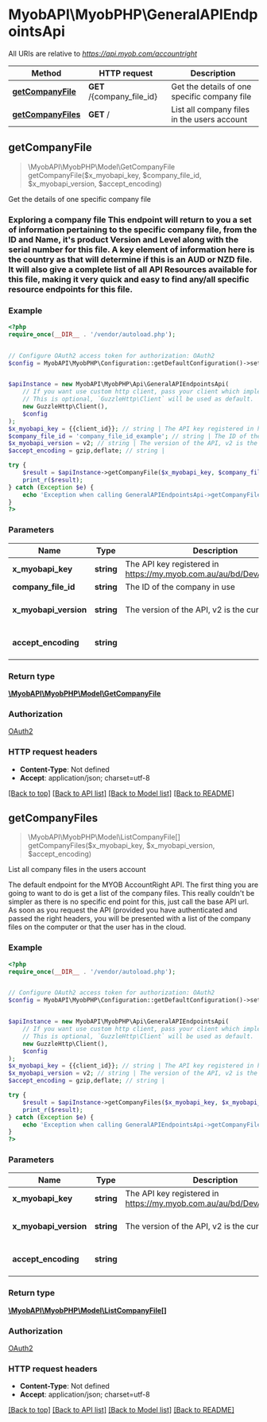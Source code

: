 # MyobAPI\MyobPHP\GeneralAPIEndpointsApi

All URIs are relative to *https://api.myob.com/accountright*

Method | HTTP request | Description
------------- | ------------- | -------------
[**getCompanyFile**](GeneralAPIEndpointsApi.md#getCompanyFile) | **GET** /{company_file_id} | Get the details of one specific company file
[**getCompanyFiles**](GeneralAPIEndpointsApi.md#getCompanyFiles) | **GET** / | List all company files in the users account



## getCompanyFile

> \MyobAPI\MyobPHP\Model\GetCompanyFile getCompanyFile($x_myobapi_key, $company_file_id, $x_myobapi_version, $accept_encoding)

Get the details of one specific company file

### Exploring a company file  This endpoint will return to you a set of information pertaining to the specific company file, from the ID and Name, it's product Version and Level along with the serial number for this file. A key element of information here is the **country** as that will determine if this is an AUD or NZD file.  It will also give a complete list of all API Resources available for this file, making it very quick and easy to find any/all specific resource endpoints for this file.

### Example

```php
<?php
require_once(__DIR__ . '/vendor/autoload.php');


// Configure OAuth2 access token for authorization: OAuth2
$config = MyobAPI\MyobPHP\Configuration::getDefaultConfiguration()->setAccessToken('YOUR_ACCESS_TOKEN');


$apiInstance = new MyobAPI\MyobPHP\Api\GeneralAPIEndpointsApi(
    // If you want use custom http client, pass your client which implements `GuzzleHttp\ClientInterface`.
    // This is optional, `GuzzleHttp\Client` will be used as default.
    new GuzzleHttp\Client(),
    $config
);
$x_myobapi_key = {{client_id}}; // string | The API key registered in https://my.myob.com.au/au/bd/DevAppList.aspx
$company_file_id = 'company_file_id_example'; // string | The ID of the company in use
$x_myobapi_version = v2; // string | The version of the API, v2 is the current version
$accept_encoding = gzip,deflate; // string | 

try {
    $result = $apiInstance->getCompanyFile($x_myobapi_key, $company_file_id, $x_myobapi_version, $accept_encoding);
    print_r($result);
} catch (Exception $e) {
    echo 'Exception when calling GeneralAPIEndpointsApi->getCompanyFile: ', $e->getMessage(), PHP_EOL;
}
?>
```

### Parameters


Name | Type | Description  | Notes
------------- | ------------- | ------------- | -------------
 **x_myobapi_key** | **string**| The API key registered in https://my.myob.com.au/au/bd/DevAppList.aspx |
 **company_file_id** | **string**| The ID of the company in use |
 **x_myobapi_version** | **string**| The version of the API, v2 is the current version | [optional] [default to &#39;v2&#39;]
 **accept_encoding** | **string**|  | [optional] [default to &#39;gzip,deflate&#39;]

### Return type

[**\MyobAPI\MyobPHP\Model\GetCompanyFile**](../Model/GetCompanyFile.md)

### Authorization

[OAuth2](../../README.md#OAuth2)

### HTTP request headers

- **Content-Type**: Not defined
- **Accept**: application/json; charset=utf-8

[[Back to top]](#) [[Back to API list]](../../README.md#documentation-for-api-endpoints)
[[Back to Model list]](../../README.md#documentation-for-models)
[[Back to README]](../../README.md)


## getCompanyFiles

> \MyobAPI\MyobPHP\Model\ListCompanyFile[] getCompanyFiles($x_myobapi_key, $x_myobapi_version, $accept_encoding)

List all company files in the users account

The default endpoint for the MYOB AccountRight API.  The first thing you are going to want to do is get a list of the company files. This really couldn't be simpler as there is no specific end point for this, just call the base API url.  As soon as you request the API (provided you have authenticated and passed the right headers, you will be presented with a list of the company files on the computer or that the user has in the cloud.

### Example

```php
<?php
require_once(__DIR__ . '/vendor/autoload.php');


// Configure OAuth2 access token for authorization: OAuth2
$config = MyobAPI\MyobPHP\Configuration::getDefaultConfiguration()->setAccessToken('YOUR_ACCESS_TOKEN');


$apiInstance = new MyobAPI\MyobPHP\Api\GeneralAPIEndpointsApi(
    // If you want use custom http client, pass your client which implements `GuzzleHttp\ClientInterface`.
    // This is optional, `GuzzleHttp\Client` will be used as default.
    new GuzzleHttp\Client(),
    $config
);
$x_myobapi_key = {{client_id}}; // string | The API key registered in https://my.myob.com.au/au/bd/DevAppList.aspx
$x_myobapi_version = v2; // string | The version of the API, v2 is the current version
$accept_encoding = gzip,deflate; // string | 

try {
    $result = $apiInstance->getCompanyFiles($x_myobapi_key, $x_myobapi_version, $accept_encoding);
    print_r($result);
} catch (Exception $e) {
    echo 'Exception when calling GeneralAPIEndpointsApi->getCompanyFiles: ', $e->getMessage(), PHP_EOL;
}
?>
```

### Parameters


Name | Type | Description  | Notes
------------- | ------------- | ------------- | -------------
 **x_myobapi_key** | **string**| The API key registered in https://my.myob.com.au/au/bd/DevAppList.aspx |
 **x_myobapi_version** | **string**| The version of the API, v2 is the current version | [optional] [default to &#39;v2&#39;]
 **accept_encoding** | **string**|  | [optional] [default to &#39;gzip,deflate&#39;]

### Return type

[**\MyobAPI\MyobPHP\Model\ListCompanyFile[]**](../Model/ListCompanyFile.md)

### Authorization

[OAuth2](../../README.md#OAuth2)

### HTTP request headers

- **Content-Type**: Not defined
- **Accept**: application/json; charset=utf-8

[[Back to top]](#) [[Back to API list]](../../README.md#documentation-for-api-endpoints)
[[Back to Model list]](../../README.md#documentation-for-models)
[[Back to README]](../../README.md)

